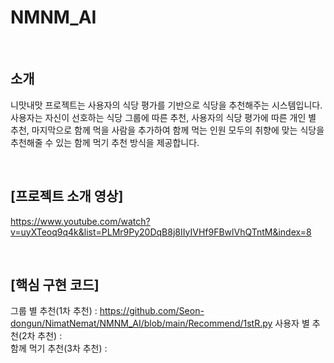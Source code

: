 # NMNM_AI  
<br>  

## 소개
니맛내맛 프로젝트는 사용자의 식당 평가를 기반으로 식당을 추천해주는 시스템입니다. 사용자는 자신이 선호하는 식당 그룹에 따른 추천, 사용자의 식당 평가에 따른 개인 별 추천, 마지막으로 함께 먹을 사람을 추가하여 함께 먹는 인원 모두의 취향에 맞는 식당을 추천해줄 수 있는 함께 먹기 추천 방식을 제공합니다.  
  
<br>  

## [프로젝트 소개 영상]  
https://www.youtube.com/watch?v=uyXTeoq9q4k&list=PLMr9Py20DqB8j8IIyIVHf9FBwlVhQTntM&index=8  

<br>  

## [핵심 구현 코드]
그룹 별 추천(1차 추천) : https://github.com/Seon-dongun/NimatNemat/NMNM_AI/blob/main/Recommend/1stR.py 
사용자 별 추천(2차 추천) :  
함께 먹기 추천(3차 추천) :  
